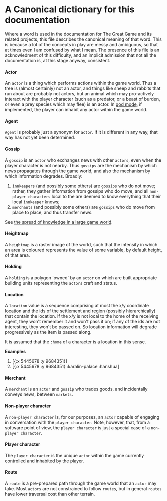 # A Canonical dictionary for this documentation

Where a word is used in the documentation for The Great Game and its related projects, this file describes the canonical meaning of that word. This is because a lot of the concepts in play are messy and ambiguous, so that at times even I am confused by what I mean. The presence of this file is an acknowledment of this difficulty, and an implicit admission that not all the documentation is, at this stage anyway, consistent.

#### Actor

An `actor` is a thing which performs actions within the game world. Thus a tree is (almost certainly) not an actor, and things like sheep and rabbits that run about are probably not actors, but an animal which may pro-actively interact with the player character (such as a predator, or a beast of burden, or even a prey species which may flee) is an actor. In [god mode](#God_mode), if implemented, the player can inhabit any actor within the game world.

#### Agent

`Agent` is probably just a synonym for `actor`. If it is different in any way, that way has not yet been determined.

#### Gossip

A `gossip` is an `actor` who exchanges news with other `actors`, even when the player character is not nearby. Thus `gossips` are the mechanism by which news propagates through the game world, and also the mechanism by which information degrades. Broadly:

1. `innkeepers` (and possibly some others) are `gossips` who do not move; rather, they gather information from gossips who do move, and all `non-player characters` local to the are deemed to know everything that their local `innkeeper` knows;
2. `merchants` (and possibly some others) are `gossips` who do move from place to place, and thus transfer news.

See [the spread of knowledge in a large game world](The-spread-of-knowledge-in-large-game.html).

#### Heightmap

A `heightmap` is a raster image of the world, such that the intensity in which an area is coloured represents the value of some variable, by default height, of that area.

#### Holding

A `holding` is a polygon 'owned' by an `actor` on which are built appropriate building units representing the `actors` craft and status.

#### Location

A `location` value is a sequence comprising at most the x/y coordinate location and the ids of the settlement and region (possibly hierarchically) that contain the location. If the x/y is not local to the home of the receiving agent, they won't remember it and won't pass it on; if any of the ids are not interesting, they won't be passed on. So location information will degrade progressively as the item is passed along.

It is assumed that the `:home` of a character is a location in this sense.

**Examples**

1. [{:x 5445678 :y 9684351}]
2. [{:x 5445678 :y 9684351} :karalin-palace :hanshua]

#### Merchant

A `merchant` is an `actor` and `gossip` who trades goods, and incidentally conveys news, between `markets`.

#### Non-player character

A `non-player character` is, for our purposes, an `actor` capable of engaging in conversation with the `player character`. Note, however, that, from a software point of view, the `player character` is just a special case of a `non-player character`.

#### Player character

The `player character` is the unique `actor` within the game currently controlled and inhabited by the player. 

#### Route

A `route` is a pre-prepared path through the game world that an `actor` may take. Most `actors` are not constrained to follow `routes`, but in general `routes` have lower traversal cost than other terrain.
